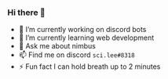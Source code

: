 ### Hi there 👋

- 🔭 I’m currently working on discord bots
- 🌱 I’m currently learning web development
- 💬 Ask me about nimbus
- 📫 Find me on discord `sci.lee#8318`
- ⚡ Fun fact I can hold breath up to 2 minutes
